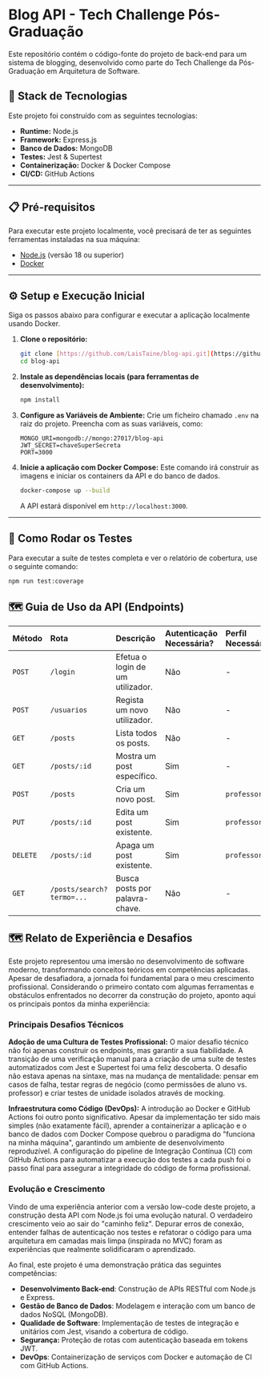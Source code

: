 # Blog API - Tech Challenge Pós-Graduação

Este repositório contém o código-fonte do projeto de back-end para um sistema de blogging, desenvolvido como parte do Tech Challenge da Pós-Graduação em Arquitetura de Software.

## 🚀 Stack de Tecnologias

Este projeto foi construído com as seguintes tecnologias:

* **Runtime:** Node.js
* **Framework:** Express.js
* **Banco de Dados:** MongoDB
* **Testes:** Jest & Supertest
* **Containerização:** Docker & Docker Compose
* **CI/CD:** GitHub Actions

---

## 📋 Pré-requisitos

Para executar este projeto localmente, você precisará de ter as seguintes ferramentas instaladas na sua máquina:

* [Node.js](https://nodejs.org/) (versão 18 ou superior)
* [Docker](https://www.docker.com/products/docker-desktop/)

---

## ⚙️ Setup e Execução Inicial

Siga os passos abaixo para configurar e executar a aplicação localmente usando Docker.

1.  **Clone o repositório:**
    ```bash
    git clone [https://github.com/LaisTaine/blog-api.git](https://github.com/LaisTaine/blog-api.git)
    cd blog-api
    ```

2.  **Instale as dependências locais (para ferramentas de desenvolvimento):**
    ```bash
    npm install
    ```

3.  **Configure as Variáveis de Ambiente:**
    Crie um ficheiro chamado `.env` na raiz do projeto. Preencha com as suas variáveis, como:
    ```
    MONGO_URI=mongodb://mongo:27017/blog-api
    JWT_SECRET=chaveSuperSecreta
    PORT=3000
    ```

4.  **Inicie a aplicação com Docker Compose:**
    Este comando irá construir as imagens e iniciar os containers da API e do banco de dados.
    ```bash
    docker-compose up --build
    ```

    A API estará disponível em `http://localhost:3000`.

---

## 🧪 Como Rodar os Testes

Para executar a suíte de testes completa e ver o relatório de cobertura, use o seguinte comando:

```bash
npm run test:coverage
```



## 🗺️ Guia de Uso da API (Endpoints)

| Método | Rota                      | Descrição                          | Autenticação Necessária? | Perfil Necessário |
| :----- | :------------------------ | :----------------------------------| :----------------------- | :---------------- |
| `POST` | `/login`                  | Efetua o login de um utilizador.   | Não                      | -                 |
| `POST` | `/usuarios`               | Regista um novo utilizador.        | Não                      | -                 |
| `GET`  | `/posts`                  | Lista todos os posts.              | Não                      | -                 |
| `GET`  | `/posts/:id`              | Mostra um post específico.         | Sim                      | -                 |
| `POST` | `/posts`                  | Cria um novo post.                 | Sim                      | `professor`       |
| `PUT`  | `/posts/:id`              | Edita um post existente.           | Sim                      | `professor`       |
| `DELETE`| `/posts/:id`             | Apaga um post existente.           | Sim                      | `professor`       |
| `GET`  | `/posts/search?termo=...` | Busca posts por palavra-chave.     | Não                      | -                 |




## 🗺️ Relato de Experiência e Desafios

Este projeto representou uma imersão no desenvolvimento de software moderno, transformando conceitos teóricos em competências aplicadas. Apesar de desafiadora, a jornada foi fundamental para o meu crescimento profissional. Considerando o primeiro contato com algumas ferramentas e obstáculos enfrentados no decorrer da construção do projeto, aponto aqui os principais pontos da minha experiência:

### Principais Desafios Técnicos
**Adoção de uma Cultura de Testes Profissional:** O maior desafio técnico não foi apenas construir os endpoints, mas garantir a sua fiabilidade. A transição de uma verificação manual para a criação de uma suíte de testes automatizados com Jest e Supertest foi uma feliz descoberta. O desafio não estava apenas na sintaxe, mas na mudança de mentalidade: pensar em casos de falha, testar regras de negócio (como permissões de aluno vs. professor) e criar testes de unidade isolados através de mocking.

**Infraestrutura como Código (DevOps):** A introdução ao Docker e GitHub Actions foi outro ponto significativo. Apesar da implementação ter sido mais simples (não exatamente fácil), aprender a containerizar a aplicação e o banco de dados com Docker Compose quebrou o paradigma do "funciona na minha máquina", garantindo um ambiente de desenvolvimento reproduzível. A configuração do pipeline de Integração Contínua (CI) com GitHub Actions para automatizar a execução dos testes a cada push foi o passo final para assegurar a integridade do código de forma profissional.

### Evolução e Crescimento
Vindo de uma experiência anterior com a versão low-code deste projeto, a construção desta API com Node.js foi uma evolução natural. O verdadeiro crescimento veio ao sair do "caminho feliz". Depurar erros de conexão, entender falhas de autenticação nos testes e refatorar o código para uma arquitetura em camadas mais limpa (inspirada no MVC) foram as experiências que realmente solidificaram o aprendizado.

Ao final, este projeto é uma demonstração prática das seguintes competências:

- **Desenvolvimento Back-end**: Construção de APIs RESTful com Node.js e Express.
- **Gestão de Banco de Dados**: Modelagem e interação com um banco de dados NoSQL (MongoDB).
- **Qualidade de Software**: Implementação de testes de integração e unitários com Jest, visando a cobertura de código.
- **Segurança:** Proteção de rotas com autenticação baseada em tokens JWT.
- **DevOps**: Containerização de serviços com Docker e automação de CI com GitHub Actions.


